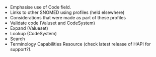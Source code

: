 
* Emphasise use of Code field.
* Links to other SNOMED using profiles (held elsewhere)
* Considerations that were made as part of these profiles
* Validate code (Valuset and CodeSystem)
* Expand (Valueset)
* Lookup (CodeSystem)
* Search
* Terminology Capabilities Resource (check latest release of HAPI for support?).

